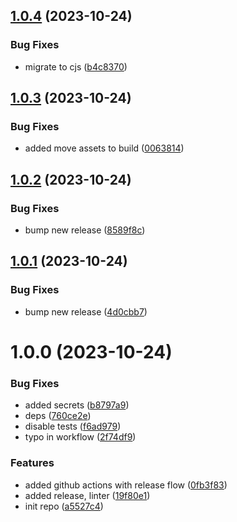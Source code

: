 ## [1.0.4](https://github.com/BrRenat/nx-gcs/compare/v1.0.3...v1.0.4) (2023-10-24)


### Bug Fixes

* migrate to cjs ([b4c8370](https://github.com/BrRenat/nx-gcs/commit/b4c8370ea6f8fad97abe3108d89790c49e3d6cd8))

## [1.0.3](https://github.com/BrRenat/nx-gcs/compare/v1.0.2...v1.0.3) (2023-10-24)


### Bug Fixes

* added move assets to build ([0063814](https://github.com/BrRenat/nx-gcs/commit/00638146c0c238e3a9d5deb2f0488cae841ee7a5))

## [1.0.2](https://github.com/BrRenat/nx-gcs/compare/v1.0.1...v1.0.2) (2023-10-24)


### Bug Fixes

* bump new release ([8589f8c](https://github.com/BrRenat/nx-gcs/commit/8589f8c0c8cc78a5603d2d963f30c22649de2567))

## [1.0.1](https://github.com/BrRenat/nx-gcs/compare/v1.0.0...v1.0.1) (2023-10-24)


### Bug Fixes

* bump new release ([4d0cbb7](https://github.com/BrRenat/nx-gcs/commit/4d0cbb7c4c523992fcfd95fad3cf1fc67e515ed9))

# 1.0.0 (2023-10-24)


### Bug Fixes

* added secrets ([b8797a9](https://github.com/BrRenat/nx-gcs/commit/b8797a96c608f68c72edeb959127e76cf4deec8b))
* deps ([760ce2e](https://github.com/BrRenat/nx-gcs/commit/760ce2ebd55d10757c2af54157faa1cf2da1bebf))
* disable tests ([f6ad979](https://github.com/BrRenat/nx-gcs/commit/f6ad97915cc17fdcb379a007ba3d84508eba84b8))
* typo in workflow ([2f74df9](https://github.com/BrRenat/nx-gcs/commit/2f74df9a53b3cb92c35824ce4409d2220ef94d50))


### Features

* added github actions with release flow ([0fb3f83](https://github.com/BrRenat/nx-gcs/commit/0fb3f8301d39a2fa5560fd456e0b72bbfb9de629))
* added release, linter ([19f80e1](https://github.com/BrRenat/nx-gcs/commit/19f80e150f54952def2b30fcc643e7205556da21))
* init repo ([a5527c4](https://github.com/BrRenat/nx-gcs/commit/a5527c4e7df92b67fc9dbb36999614913a7c4dfb))
